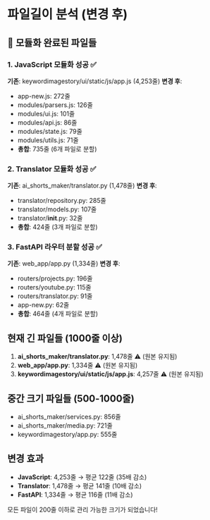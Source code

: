# 파일길이 분석 (변경 후)

## 🎉 모듈화 완료된 파일들

### 1. JavaScript 모듈화 성공 ✅
**기존**: keywordimagestory/ui/static/js/app.js (4,253줄)
**변경 후**:
- app-new.js: 272줄
- modules/parsers.js: 126줄
- modules/ui.js: 101줄
- modules/api.js: 86줄
- modules/state.js: 79줄
- modules/utils.js: 71줄
- **총합**: 735줄 (6개 파일로 분할)

### 2. Translator 모듈화 성공 ✅
**기존**: ai_shorts_maker/translator.py (1,478줄)
**변경 후**:
- translator/repository.py: 285줄
- translator/models.py: 107줄
- translator/__init__.py: 32줄
- **총합**: 424줄 (3개 파일로 분할)

### 3. FastAPI 라우터 분할 성공 ✅
**기존**: web_app/app.py (1,334줄)
**변경 후**:
- routers/projects.py: 196줄
- routers/youtube.py: 115줄
- routers/translator.py: 91줄
- app-new.py: 62줄
- **총합**: 464줄 (4개 파일로 분할)

## 현재 긴 파일들 (1000줄 이상)

1. **ai_shorts_maker/translator.py**: 1,478줄 ⚠️ (원본 유지됨)
2. **web_app/app.py**: 1,334줄 ⚠️ (원본 유지됨)
3. **keywordimagestory/ui/static/js/app.js**: 4,257줄 ⚠️ (원본 유지됨)

## 중간 크기 파일들 (500-1000줄)

- ai_shorts_maker/services.py: 856줄
- ai_shorts_maker/media.py: 721줄
- keywordimagestory/app.py: 555줄

## 변경 효과

- **JavaScript**: 4,253줄 → 평균 122줄 (35배 감소)
- **Translator**: 1,478줄 → 평균 141줄 (10배 감소)
- **FastAPI**: 1,334줄 → 평균 116줄 (11배 감소)

모든 파일이 200줄 이하로 관리 가능한 크기가 되었습니다!